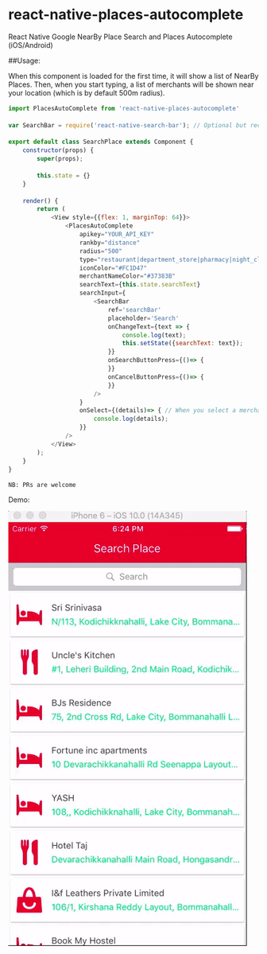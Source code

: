 # react-native-places-autocomplete
React Native Google NearBy Place Search and Places Autocomplete (iOS/Android)

##Usage: 

When this component is loaded for the first time, it will show a list of NearBy Places.
Then, when you start typing, a list of merchants will be shown near your location (which is by default 500m radius).

```javascript
import PlacesAutoComplete from 'react-native-places-autocomplete'

var SearchBar = require('react-native-search-bar'); // Optional but recommended on iOS

export default class SearchPlace extends Component {
    constructor(props) {
        super(props);

        this.state = {}
    }

    render() {
        return (
            <View style={{flex: 1, marginTop: 64}}>
                <PlacesAutoComplete
                    apikey="YOUR_API_KEY"
                    rankby="distance"
                    radius="500"
                    type="restaurant|department_store|pharmacy|night_club|movie_theater|bowling_alley|book_store|meal_delivery|meal_takeaway|lodging|bar"
                    iconColor="#FC1D47"
                    merchantNameColor="#37383B"
                    searchText={this.state.searchText}
                    searchInput={
                        <SearchBar
                            ref='searchBar'
                            placeholder='Search'
                            onChangeText={text => {
                                console.log(text);
                                this.setState({searchText: text});
                            }}
                            onSearchButtonPress={()=> {
                            }}
                            onCancelButtonPress={()=> {
                            }}
                        />
                    }
                    onSelect={(details)=> { // When you select a merchant this will be triggered.
                        console.log(details);
                    }}
                />
            </View>
        );
    }
}
```

`NB: PRs are welcome`

Demo:

![Demo](/Example/SearchPlace.gif)